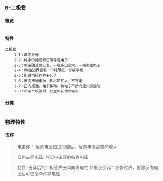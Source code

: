 ### B-二极管

#### 概览

```

```

#### 特性

```
二极管
	1-1：单向导通
	1-2：纯净的硅没有任何导通电子
	1-3：参杂磷其他元素，一端多出空穴，一端多出电子
	1-4：PN结边界会有一个耗尽区，形成平衡
	1-5：阻碍电压约等于0.7
	1-6：反向接通电源，耗尽区扩大，不导电
	1-7：正向接通，电子移动，负电子不断向空穴区运动
	1-8：击穿二极管后，会立即获得大电流
```

#### 分类

```

```

### 物理特性

#### 击穿

>电击穿：				 反向电压超过阈值后，反向电流会突然增大
>
>反向击穿电压:		引起电击穿的临界电压
>
>特性:					   击穿后的二极管失去单向导电性,如果没引起二极管过热，撤除反向电压后可恢复单向导电性



#### 

